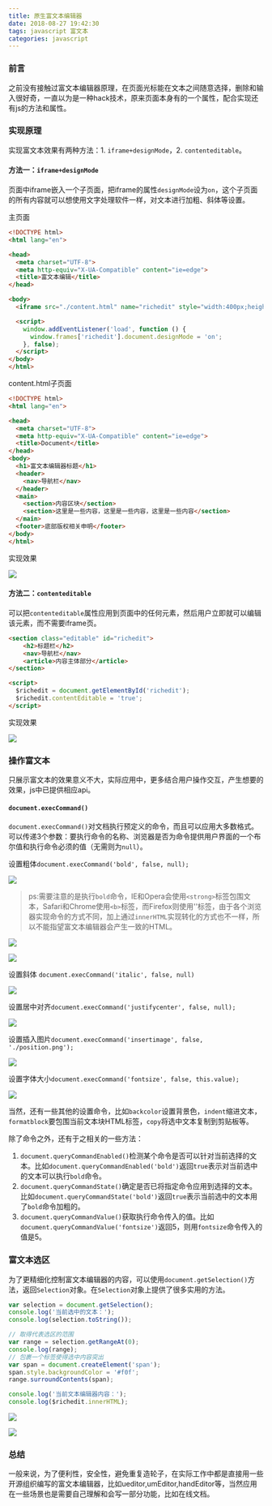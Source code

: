 ```yaml
---
title: 原生富文本编辑器
date: 2018-08-27 19:42:30
tags: javascript 富文本
categories: javascript
---
```


### 前言

之前没有接触过富文本编辑器原理，在页面光标能在文本之间随意选择，删除和输入很好奇，一直以为是一种hack技术，原来页面本身有的一个属性，配合实现还有js的方法和属性。

### 实现原理

实现富文本效果有两种方法：1. `iframe+designMode`，2. `contenteditable`。

#### 方法一：`iframe+designMode`

页面中iframe嵌入一个子页面，把iframe的属性`designMode`设为`on`，这个子页面的所有内容就可以想使用文字处理软件一样，对文本进行加粗、斜体等设置。

主页面

```html
<!DOCTYPE html>
<html lang="en">

<head>
  <meta charset="UTF-8">
  <meta http-equiv="X-UA-Compatible" content="ie=edge">
  <title>富文本编辑</title>
</head>

<body>
  <iframe src="./content.html" name="richedit" style="width:400px;height:300px;"></iframe>

  <script>
    window.addEventListener('load', function () {
      window.frames['richedit'].document.designMode = 'on';
    }, false);
  </script>
</body>
</html>
```

content.html子页面

```html
<!DOCTYPE html>
<html lang="en">

<head>
  <meta charset="UTF-8">
  <meta http-equiv="X-UA-Compatible" content="ie=edge">
  <title>Document</title>
</head>
<body>
  <h1>富文本编辑器标题</h1>
  <header>
    <nav>导航栏</nav>
  </header>
  <main>
    <section>内容区块</section>
    <section>这里是一些内容，这里是一些内容，这里是一些内容</section>
  </main>
  <footer>底部版权相关申明</footer>
</body>
</html>
```
实现效果

![](https://note.youdao.com/yws/public/resource/a251ef4294b33a750eff084df9993066/xmlnote/409FB083BA9745CBAB96E8F5AEB28FF5/19407)

#### 方法二：`contenteditable`

可以把`contenteditable`属性应用到页面中的任何元素，然后用户立即就可以编辑该元素，而不需要iframe页。

```html
<section class="editable" id="richedit">
    <h2>标题栏</h2>
    <nav>导航栏</nav>
    <article>内容主体部分</article>
</section>

<script>
  $richedit = document.getElementById('richedit');
  $richedit.contentEditable = 'true';
</script>
```

实现效果

![](https://note.youdao.com/yws/public/resource/a251ef4294b33a750eff084df9993066/xmlnote/FB8989E880D941DAB6C6177AE667FEFA/19446)

### 操作富文本

只展示富文本的效果意义不大，实际应用中，更多结合用户操作交互，产生想要的效果，js中已提供相应api。

#### `document.execCommand()`

`document.execCommand()`对文档执行预定义的命令，而且可以应用大多数格式。可以传递3个参数：要执行命令的名称、浏览器是否为命令提供用户界面的一个布尔值和执行命令必须的值（无需则为`null`）。

设置粗体`document.execCommand('bold', false, null);`

![](https://note.youdao.com/yws/public/resource/a251ef4294b33a750eff084df9993066/xmlnote/11E13FB25EDF4235A3ED8A218D035E6D/19488)

> ps:需要注意的是执行`bold`命令，IE和Opera会使用`<strong>`标签包围文本，Safari和Chrome使用`<b>`标签，而Firefox则使用'<span>'标签，由于各个浏览器实现命令的方式不同，加上通过`innerHTML`实现转化的方式也不一样，所以不能指望富文本编辑器会产生一致的HTML。

![](https://note.youdao.com/yws/public/resource/a251ef4294b33a750eff084df9993066/xmlnote/12128BF10B6548DCB307854590FB63C4/19510)

![](https://note.youdao.com/yws/public/resource/a251ef4294b33a750eff084df9993066/xmlnote/493BF98CB0CB417EBA6590E13A285DF3/19515)

设置斜体 `document.execCommand('italic', false, null)`

![](https://note.youdao.com/yws/public/resource/a251ef4294b33a750eff084df9993066/xmlnote/A5DD3109FBD74F16A91A88BCD8D27A62/19522)

设置居中对齐`document.execCommand('justifycenter', false, null);`

![](https://note.youdao.com/yws/public/resource/a251ef4294b33a750eff084df9993066/xmlnote/38E79936F0EE4814BCE40B48645C7B19/19527)

设置插入图片`document.execCommand('insertimage', false, './position.png');`

![](https://note.youdao.com/yws/public/resource/a251ef4294b33a750eff084df9993066/xmlnote/803D900E70144FFAB25FBEB83B2D7957/19535)

设置字体大小`document.execCommand('fontsize', false, this.value);`

![](https://note.youdao.com/yws/public/resource/a251ef4294b33a750eff084df9993066/xmlnote/6D5B7F6E02E64963888FF1E999CE1BFC/19541)

当然，还有一些其他的设置命令，比如`backcolor`设置背景色，`indent`缩进文本，`formatblock`要包围当前文本块HTML标签，`copy`将选中文本复制到剪贴板等。

除了命令之外，还有于之相关的一些方法：

1. `document.queryCommandEnabled()`检测某个命令是否可以针对当前选择的文本。比如`document.queryCommandEnabled('bold')`返回`true`表示对当前选中的文本可以执行`bold`命令。
2. `document.queryCommandState()`确定是否已将指定命令应用到选择的文本。比如`document.queryCommandState('bold')`返回`true`表示当前选中的文本用了`bold`命令加粗的。
3. `document.queryCommandValue()`获取执行命令传入的值。比如`document.queryCommandValue('fontsize')`返回5，则用`fontsize`命令传入的值是5。

### 富文本选区

为了更精细化控制富文本编辑器的内容，可以使用`document.getSelection()`方法，返回`Selection`对象。在`Selection`对象上提供了很多实用的方法。

```javascript
var selection = document.getSelection();
console.log('当前选中的文本：');
console.log(selection.toString());

// 取得代表选区的范围
var range = selection.getRangeAt(0);
console.log(range);
// 包裹一个标签使得选中内容突出
var span = document.createElement('span');
span.style.backgroundColor = '#f0f';
range.surroundContents(span);

console.log('当前文本编辑器内容：');
console.log($richedit.innerHTML);
```

![](https://note.youdao.com/yws/public/resource/a251ef4294b33a750eff084df9993066/xmlnote/5B610B44F6F84051A92FCF67AE7EA36D/19632)

![](https://note.youdao.com/yws/public/resource/a251ef4294b33a750eff084df9993066/xmlnote/9067D67FC3F9406081D1A1B4FED9CCF6/19606)

### 总结

一般来说，为了便利性，安全性，避免重复造轮子，在实际工作中都是直接用一些开源组织编写的富文本编辑器，比如ueditor,umEditor,handEditor等，当然应用在一些场景也是需要自己理解和会写一部分功能，比如在线文档。
